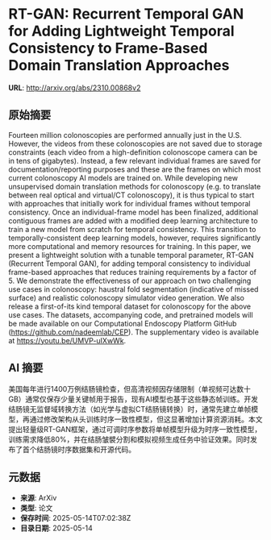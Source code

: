 # RT-GAN: Recurrent Temporal GAN for Adding Lightweight Temporal Consistency to Frame-Based Domain Translation Approaches

**URL**: http://arxiv.org/abs/2310.00868v2

## 原始摘要

Fourteen million colonoscopies are performed annually just in the U.S.
However, the videos from these colonoscopies are not saved due to storage
constraints (each video from a high-definition colonoscope camera can be in
tens of gigabytes). Instead, a few relevant individual frames are saved for
documentation/reporting purposes and these are the frames on which most current
colonoscopy AI models are trained on. While developing new unsupervised domain
translation methods for colonoscopy (e.g. to translate between real optical and
virtual/CT colonoscopy), it is thus typical to start with approaches that
initially work for individual frames without temporal consistency. Once an
individual-frame model has been finalized, additional contiguous frames are
added with a modified deep learning architecture to train a new model from
scratch for temporal consistency. This transition to temporally-consistent deep
learning models, however, requires significantly more computational and memory
resources for training. In this paper, we present a lightweight solution with a
tunable temporal parameter, RT-GAN (Recurrent Temporal GAN), for adding
temporal consistency to individual frame-based approaches that reduces training
requirements by a factor of 5. We demonstrate the effectiveness of our approach
on two challenging use cases in colonoscopy: haustral fold segmentation
(indicative of missed surface) and realistic colonoscopy simulator video
generation. We also release a first-of-its kind temporal dataset for
colonoscopy for the above use cases. The datasets, accompanying code, and
pretrained models will be made available on our Computational Endoscopy
Platform GitHub (https://github.com/nadeemlab/CEP). The supplementary video is
available at https://youtu.be/UMVP-uIXwWk.


## AI 摘要

美国每年进行1400万例结肠镜检查，但高清视频因存储限制（单视频可达数十GB）通常仅保存少量关键帧用于报告，现有AI模型也基于这些静态帧训练。开发结肠镜无监督域转换方法（如光学与虚拟CT结肠镜转换）时，通常先建立单帧模型，再通过修改架构从头训练时序一致性模型，但这显著增加计算资源消耗。本文提出轻量级RT-GAN框架，通过可调时序参数将单帧模型升级为时序一致性模型，训练需求降低80%，并在结肠皱襞分割和模拟视频生成任务中验证效果。同时发布了首个结肠镜时序数据集和开源代码。

## 元数据

- **来源**: ArXiv
- **类型**: 论文
- **保存时间**: 2025-05-14T07:02:38Z
- **目录日期**: 2025-05-14
